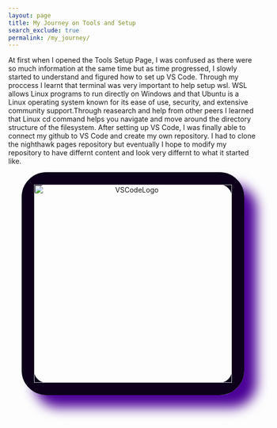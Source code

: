 ```yaml
---
layout: page
title: My Journey on Tools and Setup
search_exclude: true
permalink: /my_journey/
---
```


At first when I opened the Tools Setup Page, I was confused as there were so much information at the same time but as time progressed, I slowly started to understand and figured how to set up VS Code. Through my proccess I learnt that terminal was very important to help setup wsl. WSL allows Linux programs to run directly on Windows and that 
Ubuntu is a Linux operating system known for its ease of use, security, and extensive community support.Through reasearch and help from other peers I learned that Linux cd command helps you navigate and move around the directory structure of the filesystem. After setting up VS Code, I was finally able to connect my github to VS Code and create my own repository. I had to clone the nighthawk pages repository but eventually I hope to modify my repository to have differnt content and look very differnt to what it started like.





<center>
<div class="image-pop">
    <img src="{{site.baseurl}}/images/Vscodelogo.png" alt="VSCodeLogo" width="400" height="400">
</div>
</center>


<style> 
.image-pop { 
    border: 25px solid #0d001a;
         padding: 0px; 
     border-radius: 50px;
      box-shadow: 25px 25px 25px rgba(75, 0, 150, 10); 
      display: inline-block;
       } 
</style>




